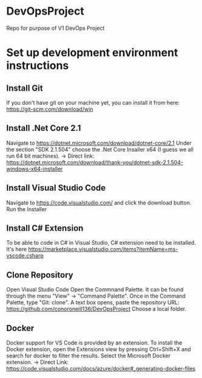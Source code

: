 # DevOpsProject
Repo for purpose of V1 DevOps Project

# Set up development environment instructions

## Install Git
If you don't have git on your machine yet, you can install it from here: https://git-scm.com/download/win

## Install .Net Core 2.1
Navigate to https://dotnet.microsoft.com/download/dotnet-core/2.1
Under the section "SDK 2.1.504" choose the .Net Core Insaller x64 (I guess we all run 64 bit machines).
-> Direct link: https://dotnet.microsoft.com/download/thank-you/dotnet-sdk-2.1.504-windows-x64-installer

## Install Visual Studio Code
Navigate to https://code.visualstudio.com/ and click the download button.
Run the Installer

## Install C# Extension
To be able to code in C# in Visual Studio, C# extension need to be installed.
It's here https://marketplace.visualstudio.com/items?itemName=ms-vscode.csharp

## Clone Repository
Open Visual Studio Code
Open the Commnand Palette. It can be found through the menu "View" -> "Command Palette".
Once in the Command Palette, type "Git: clone".
A text box opens, paste the repository URL: https://github.com/conoroneill136/DevOpsProject
Choose a local folder.
 
## Docker
Docker support for VS Code is provided by an extension. To install the Docker extension, open the Extensions view by pressing Ctrl+Shift+X and search for docker to filter the results. Select the Microsoft Docker extension.
-> Direct Link: https://code.visualstudio.com/docs/azure/docker#_generating-docker-files
